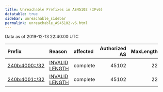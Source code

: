 ```yaml
---
title: Unreachable Prefixes in AS45102 (IPv6)
datatable: true
sidebar: unreachable_sidebar
permalink: unreachable_AS45102-v6.html
---
```


Data as of 2019-12-13 22:40:00 UTC


<div class="datatable-begin"></div>

| Prefix                                                 | Reason                                                                                                   | affected   |   Authorized AS |   MaxLength | Anchor                                       |   unreachable /48s |
|:-------------------------------------------------------|:---------------------------------------------------------------------------------------------------------|:-----------|----------------:|------------:|:---------------------------------------------|-------------------:|
| [240b:4000::/32](https://stat.ripe.net/240b:4000::/32) | [INVALID LENGTH](https://rpki-validator.ripe.net/announcement-preview?asn=AS45102&prefix=240b:4000::/32) | complete   |           45102 |          22 | [APNIC](unreachable_APNIC_RPKI_Root-v6.html) |              65536 |
| [240b:4001::/32](https://stat.ripe.net/240b:4001::/32) | [INVALID LENGTH](https://rpki-validator.ripe.net/announcement-preview?asn=AS45102&prefix=240b:4001::/32) | complete   |           45102 |          22 | [APNIC](unreachable_APNIC_RPKI_Root-v6.html) |              65536 |

<div class="datatable-end"></div>